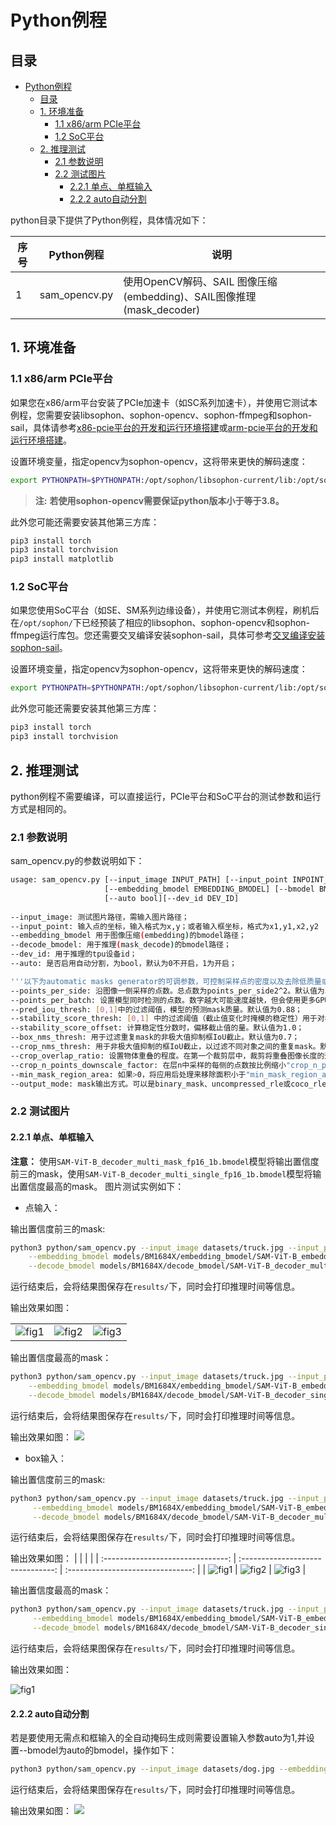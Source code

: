 # Python例程

## 目录

- [Python例程](#python例程)
  - [目录](#目录)
  - [1. 环境准备](#1-环境准备)
    - [1.1 x86/arm PCIe平台](#11-x86arm-pcie平台)
    - [1.2 SoC平台](#12-soc平台)
  - [2. 推理测试](#2-推理测试)
    - [2.1 参数说明](#21-参数说明)
    - [2.2 测试图片](#22-测试图片)
      - [2.2.1 单点、单框输入](#221-单点单框输入)
      - [2.2.2 auto自动分割](#222-auto自动分割)

python目录下提供了Python例程，具体情况如下：

| 序号 | Python例程    | 说明                                                                 |
| ---- | ------------- | -------------------------------------------------------------------- |
| 1    | sam_opencv.py | 使用OpenCV解码、SAIL 图像压缩(embedding)、SAIL图像推理(mask_decoder) |

## 1. 环境准备
### 1.1 x86/arm PCIe平台

如果您在x86/arm平台安装了PCIe加速卡（如SC系列加速卡），并使用它测试本例程，您需要安装libsophon、sophon-opencv、sophon-ffmpeg和sophon-sail，具体请参考[x86-pcie平台的开发和运行环境搭建](../../../docs/Environment_Install_Guide.md#3-x86-pcie平台的开发和运行环境搭建)或[arm-pcie平台的开发和运行环境搭建](../../../docs/Environment_Install_Guide.md#5-arm-pcie平台的开发和运行环境搭建)。

设置环境变量，指定opencv为sophon-opencv，这将带来更快的解码速度：
```bash
export PYTHONPATH=$PYTHONPATH:/opt/sophon/libsophon-current/lib:/opt/sophon/sophon-opencv-latest/opencv-python/
```
> **注:**
> **若使用sophon-opencv需要保证python版本小于等于3.8。**

此外您可能还需要安装其他第三方库：
```bash
pip3 install torch
pip3 install torchvision
pip3 install matplotlib
```

### 1.2 SoC平台

如果您使用SoC平台（如SE、SM系列边缘设备），并使用它测试本例程，刷机后在`/opt/sophon/`下已经预装了相应的libsophon、sophon-opencv和sophon-ffmpeg运行库包。您还需要交叉编译安装sophon-sail，具体可参考[交叉编译安装sophon-sail](../../../docs/Environment_Install_Guide.md#42-交叉编译安装sophon-sail)。

设置环境变量，指定opencv为sophon-opencv，这将带来更快的解码速度：
```bash
export PYTHONPATH=$PYTHONPATH:/opt/sophon/libsophon-current/lib:/opt/sophon/sophon-opencv-latest/opencv-python/
```

此外您可能还需要安装其他第三方库：
```bash
pip3 install torch
pip3 install torchvision
```

## 2. 推理测试
python例程不需要编译，可以直接运行，PCIe平台和SoC平台的测试参数和运行方式是相同的。
### 2.1 参数说明
sam_opencv.py的参数说明如下：
```bash
usage: sam_opencv.py [--input_image INPUT_PATH] [--input_point INPOINT_POINT]
                     [--embedding_bmodel EMBEDDING_BMODEL] [--bmodel BMODEL] 
                     [--auto bool][--dev_id DEV_ID]
                        
--input_image: 测试图片路径，需输入图片路径；
--input_point: 输入点的坐标，输入格式为x,y；或者输入框坐标，格式为x1,y1,x2,y2
--embedding_bmodel 用于图像压缩(embedding)的bmodel路径；
--decode_bmodel: 用于推理(mask_decode)的bmodel路径；
--dev_id: 用于推理的tpu设备id；
--auto: 是否启用自动分割，为bool，默认为0不开启，1为开启；

'''以下为automatic masks generator的可调参数，可控制采样点的密度以及去除低质量或重复mask的阈值'''
--points_per_side: 沿图像一侧采样的点数。总点数为points_per_side2^2。默认值为32；
--points_per_batch: 设置模型同时检测的点数。数字越大可能速度越快，但会使用更多GPU内存。默认值为64；
--pred_iou_thresh: [0,1]中的过滤阈值，模型的预测mask质量。默认值为0.88；
--stability_score_thresh: [0,1] 中的过滤阈值（截止值变化时掩模的稳定性）用于对模型的mask预测进行二值化。默认值为0.95；
--stability_score_offset: 计算稳定性分数时，偏移截止值的量。默认值为1.0；
--box_nms_thresh: 用于过滤重复mask的非极大值抑制框IoU截止。默认值为0.7；
--crop_nms_thresh: 用于非极大值抑制的框IoU截止，以过滤不同对象之间的重复mask。默认值为0.7；
--crop_overlap_ratio: 设置物体重叠的程度。在第一个裁剪层中，裁剪将重叠图像长度的这一部分。物体较多的后几层会缩小这种重叠。默认值为512 / 1500；
--crop_n_points_downscale_factor: 在层n中采样的每侧的点数按比例缩小"crop_n_points_downscale_factorn"^n。默认值为1；
--min_mask_region_area: 如果>0，将应用后处理来移除面积小于"min_mask_region_area"的mask来中断开连接的区域和孔。需要opencv。默认为0；
--output_mode: mask输出方式。可以是binary_mask、uncompressed_rle或coco_rle ，coco_rle需要pycocotools。对于大分辨率，binary_mask可能会消耗大量内存。默认为'binary_mask'；
```
### 2.2 测试图片

#### 2.2.1 单点、单框输入

**注意：** 使用`SAM-ViT-B_decoder_multi_mask_fp16_1b.bmodel`模型将输出置信度前三的mask，使用`SAM-ViT-B_decoder_multi_single_fp16_1b.bmodel`模型将输出置信度最高的mask。
图片测试实例如下：

- 点输入：

输出置信度前三的mask:
```bash
python3 python/sam_opencv.py --input_image datasets/truck.jpg --input_point 700,375 \
    --embedding_bmodel models/BM1684X/embedding_bmodel/SAM-ViT-B_embedding_fp16_1b.bmodel \
    --decode_bmodel models/BM1684X/decode_bmodel/SAM-ViT-B_decoder_multi_mask_fp16_1b.bmodel  --dev_id 0 
```
运行结束后，会将结果图保存在`results/`下，同时会打印推理时间等信息。

输出效果如图：

|                               |                               |                               |
| :---------------------------: | :---------------------------: | :---------------------------: |
| ![fig1](../docs/result_0.jpg) | ![fig2](../docs/result_1.jpg) | ![fig3](../docs/result_2.jpg) |


输出置信度最高的mask：
```bash
python3 python/sam_opencv.py --input_image datasets/truck.jpg --input_point 700,375 \
    --embedding_bmodel models/BM1684X/embedding_bmodel/SAM-ViT-B_embedding_fp16_1b.bmodel \
    --decode_bmodel models/BM1684X/decode_bmodel/SAM-ViT-B_decoder_single_mask_fp16_1b.bmodel  --dev_id 0 
```
运行结束后，会将结果图保存在`results/`下，同时会打印推理时间等信息。

输出效果如图：
![](../docs/result.jpg)


- box输入：

输出置信度前三的mask:
```bash
python3 python/sam_opencv.py --input_image datasets/truck.jpg --input_point 100,300,1700,800 \
     --embedding_bmodel models/BM1684X/embedding_bmodel/SAM-ViT-B_embedding_fp16_1b.bmodel \
     --decode_bmodel models/BM1684X/decode_bmodel/SAM-ViT-B_decoder_multi_mask_fp16_1b.bmodel --dev_id 0 
```
运行结束后，会将结果图保存在`results/`下，同时会打印推理时间等信息。

输出效果如图：
|                                   |                                   |                                   |
| :-------------------------------: | :-------------------------------: | :-------------------------------: |
| ![fig1](../docs/result_box_0.jpg) | ![fig2](../docs/result_box_1.jpg) | ![fig3](../docs/result_box_2.jpg) |


输出置信度最高的mask：
```bash
python3 python/sam_opencv.py --input_image datasets/truck.jpg --input_point 100,300,1700,800 \
     --embedding_bmodel models/BM1684X/embedding_bmodel/SAM-ViT-B_embedding_fp16_1b.bmodel \
     --decode_bmodel models/BM1684X/decode_bmodel/SAM-ViT-B_decoder_single_mask_fp16_1b.bmodel --dev_id 0 
```
运行结束后，会将结果图保存在`results/`下，同时会打印推理时间等信息。

输出效果如图：

![fig1](../docs/result_box.jpg)

#### 2.2.2 auto自动分割

若是要使用无需点和框输入的全自动掩码生成则需要设置输入参数auto为1,并设置--bmodel为auto的bmodel，操作如下：
```bash
python3 python/sam_opencv.py --input_image datasets/dog.jpg --embedding_bmodel models/BM1684X/embedding_bmodel/SAM-ViT-B_embedding_fp16_1b.bmodel --decode_bmodel models/BM1684X/decode_bmodel/SAM-ViT-B_auto_multi_decoder_fp32_1b.bmodel --dev_id 0 --auto 1 --pred_iou_thresh 0.86
```
运行结束后，会将结果图保存在`results/`下，同时会打印推理时间等信息。

输出效果如图：
![](../docs/result_auto.jpg)

